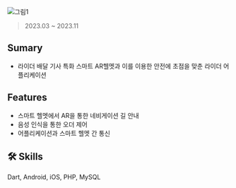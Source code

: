 ![그림1](https://github.com/user-attachments/assets/66bd6da3-bd71-49d9-a0e1-c39be0a1b912)

> 2023.03 ~ 2023.11
 
 
Sumary
---
  - 라이더 배달 기사 특화 스마트 AR헬멧과 이를 이용한 안전에 초점을 맞춘 라이더 어플리케이션


Features
---
  - 스마트 헬멧에서 AR을 통한 네비게이션 길 안내
  - 음성 인식을 통한 오더 제어
  - 어플리케이션과 스마트 헬멧 간 통신


🛠 Skills
---
Dart, Android, iOS, PHP, MySQL
